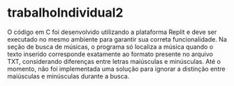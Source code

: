 # trabalhoIndividual2
O código em C foi desenvolvido utilizando a plataforma Replit e deve ser executado no mesmo ambiente para garantir sua correta funcionalidade.
Na seção de busca de músicas, o programa só localiza a música quando o texto inserido corresponde exatamente ao formato presente no arquivo TXT, considerando diferenças entre letras maiúsculas e minúsculas. Até o momento, não foi implementada uma solução para ignorar a distinção entre maiúsculas e minúsculas durante a busca.
